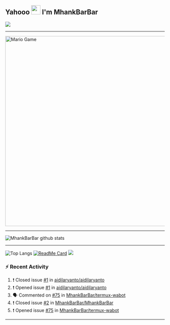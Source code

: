 ## Yahooo <img src="https://github.com/TheDudeThatCode/TheDudeThatCode/blob/master/Assets/Hi.gif" width="29px"> I'm MhankBarBar
<img align="center" height="auto" src="https://avatars.githubusercontent.com/u/55822959?s=460&u=98e06e04babbf38abadbcef21413060992a40d71&v=4"/>

___

<img src="https://github.com/TheDudeThatCode/TheDudeThatCode/blob/master/Assets/Mario_Gameplay.gif" alt="Mario Game" width="600" />

___

![MhankBarBar github stats](https://github-readme-stats.vercel.app/api?username=mhankbarbar&show_icons=true&theme=buefy&show_owner=true)
___

![Top Langs](https://github-readme-stats.vercel.app/api/top-langs/?username=mhankbarbar&theme=buefy)
[![ReadMe Card](https://github-readme-stats.vercel.app/api/pin/?username=mhankbarbar&repo=termux-wabot&theme=buefy)](https://github.com/mhankbarbar/termux-wabot)
![](https://github-profile-trophy.vercel.app/?username=MhankBarBar&row=2&column=3)

### :zap: Recent Activity

<!--START_SECTION:activity-->
1. ❗️ Closed issue [#1](https://github.com/aidilaryanto/aidilaryanto/issues/1) in [aidilaryanto/aidilaryanto](https://github.com/aidilaryanto/aidilaryanto)
2. ❗️ Opened issue [#1](https://github.com/aidilaryanto/aidilaryanto/issues/1) in [aidilaryanto/aidilaryanto](https://github.com/aidilaryanto/aidilaryanto)
3. 🗣 Commented on [#75](https://github.com/MhankBarBar/termux-wabot/issues/75) in [MhankBarBar/termux-wabot](https://github.com/MhankBarBar/termux-wabot)
4. ❗️ Closed issue [#2](https://github.com/MhankBarBar/MhankBarBar/issues/2) in [MhankBarBar/MhankBarBar](https://github.com/MhankBarBar/MhankBarBar)
5. ❗️ Opened issue [#75](https://github.com/MhankBarBar/termux-wabot/issues/75) in [MhankBarBar/termux-wabot](https://github.com/MhankBarBar/termux-wabot)
<!--END_SECTION:activity-->

---
